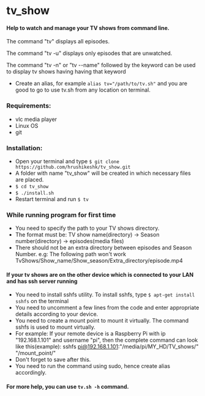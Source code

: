 # tv_show
#### Help to watch and manage your TV shows from command line.

The command "tv" displays all episodes.

The command "tv -u" displays only episodes that are unwatched.

The command "tv -n" or "tv --name" followed by the keyword can be used to display tv shows having having that keyword

* Create an alias, for example `alias tv="/path/to/tv.sh"` and you are good to go to use tv.sh from any location on terminal.

### Requirements:
* vlc media player
* Linux OS
* git

### Installation:
* Open your terminal and type `$ git clone https://github.com/hrushikeshk/tv_show.git`
* A folder with name "tv_show" will be created in which necessary files are placed.
* `$ cd tv_show`
* `$ ./install.sh`
* Restart terminal and run `$ tv`

### While running program for first time
* You need to specify the path to your TV shows directory.
* The format must be: TV show name(directory) -> Season number(directory) -> episodes(media files)
* There should not be an extra directory between episodes and Season Number. e.g: The following path won't work
  TvShows/Show_name/Show_season/Extra_directory/episode.mp4

#### If your tv shows are on the other device which is connected to your LAN and has ssh server running
* You need to install sshfs utility. To install sshfs, type
  `$ apt-get install sshfs` on the terminal
* You need to uncomment a few lines from the code and enter appropriate details according to your device.
* You need to create a mount point to mount it virtually. The command sshfs is used to mount virtually.
* For example: If your remote device is a Raspberry Pi with ip "192.168.1.101" and username "pi", then the complete command can look like this(example): 
  sshfs pi@192.168.1.101:"/media/pi/MY_HD/TV_shows/" "/mount_point/"
* Don't forget to save after this.
* You need to run the command using sudo, hence create alias accordingly.

#### For more help, you can use `tv.sh -h` command.

